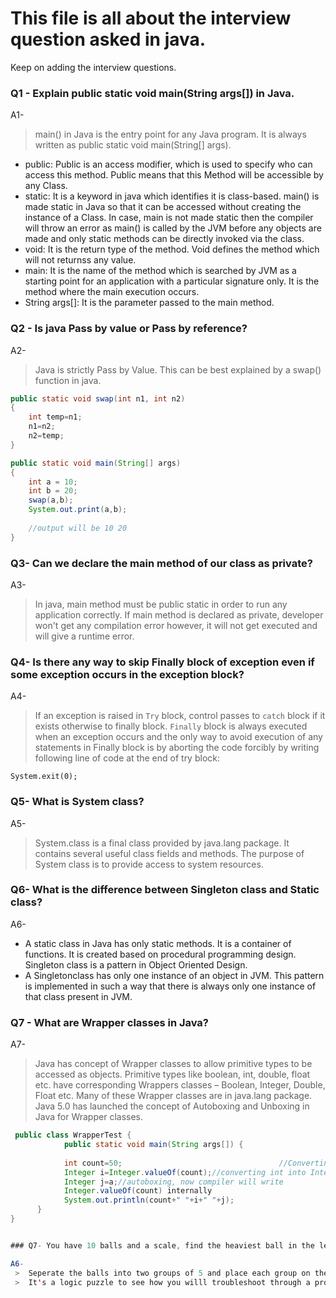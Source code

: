 # This file is all about the interview question asked in java.
Keep on adding the interview questions.


### Q1 - Explain public static void main(String args[]) in Java.
A1- 
> main() in Java is the entry point for any Java program. It is always written as public static void main(String[] args).
  * public: Public is an access modifier, which is used to specify who can access this method. Public means that this Method will be accessible by any Class.
  * static: It is a keyword in java which identifies it is class-based. main() is made static in Java so that it can be accessed without creating the instance of a Class. In case, main is not made static then the compiler will throw an error as main() is called by the JVM before any objects are made and only static methods can be directly invoked via the class. 
  * void: It is the return type of the method. Void defines the method which will not returnss any value.
  * main: It is the name of the method which is searched by JVM as a starting point for an application with a particular signature only. It is the method where the main execution occurs.
  * String args[]: It is the parameter passed to the main method.
  
  ### Q2 - Is java Pass by value or Pass by reference?
A2- 
> Java is strictly Pass by Value. This can be best explained by a swap() function in java.
```java
public static void swap(int n1, int n2)
{
    int temp=n1;
    n1=n2;
    n2=temp;
}

public static void main(String[] args)
{
    int a = 10;
    int b = 20;
    swap(a,b);
    System.out.print(a,b);
    
    //output will be 10 20
}
```

### Q3- Can we declare the main method of our class as private?

A3- 
> In java, main method must be public static in order to run any application correctly. If main method is declared as private, developer won't get any compilation error however, it will not get executed and will give a runtime error. 

### Q4- Is there any way to skip Finally block of exception even if some exception occurs in the exception block?

A4-
> If an exception is raised in `Try` block, control passes to `catch` block if it exists otherwise to finally block. `Finally` block is always executed when an exception occurs and the only way to avoid execution of any statements in Finally block is by aborting the code forcibly by writing following line of code at the end of try block:

```System.exit(0);```

### Q5- What is System class?

A5-
> System.class is a final class provided by java.lang package. It contains several useful class fields and methods. The purpose of System class is to provide access to system
resources.

### Q6- What is the difference between Singleton class and Static class?

A6- 
 * A static class in Java has only static methods. It is a container of functions. It is created based on procedural programming design. Singleton class is a pattern in Object Oriented Design. 
 * A Singletonclass has only one instance of an object in JVM.  This pattern is
implemented in such a way that there is always only one instance of
that class present in JVM.

### Q7 - What are Wrapper classes in Java?
A7-
> Java has concept of Wrapper classes to allow primitive types to be
accessed as objects. Primitive types like boolean, int, double, float
etc. have corresponding Wrappers classes – Boolean, Integer,
Double, Float etc.
Many of these Wrapper classes are in java.lang package.
Java 5.0 has launched the concept of Autoboxing and Unboxing in
Java for Wrapper classes.
```java
 public class WrapperTest {
            public static void main(String args[]) {
                                                
            int count=50;                                   //Converting int into Integer
            Integer i=Integer.valueOf(count);//converting int into Integer
            Integer j=a;//autoboxing, now compiler will write
            Integer.valueOf(count) internally
            System.out.println(count+" "+i+" "+j);
      }
}


### Q7- You have 10 balls and a scale, find the heaviest ball in the least interations.

A6- 
 >  Seperate the balls into two groups of 5 and place each group on the scale.  Take balls from the heaviest side, put 1 on the side and weigh two on each side.  If even, heaviest one is on the side.  If the scale dips weigh those balls.  Least amount of iterations is 3.
 >  It's a logic puzzle to see how you willl troubleshoot through a problem.

